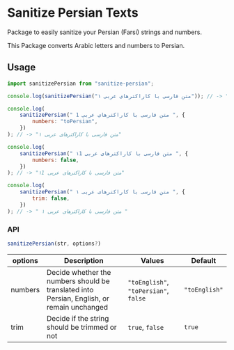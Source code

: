 # Sanitize Persian Texts

Package to easily sanitize your Persian (Farsi) strings and numbers.

This Package converts Arabic letters and numbers to Persian.

## Usage

```js
import sanitizePersian from "sanitize-persian";

console.log(sanitizePersian("۱ متن فارسی با كاراکترهای عربی")); // -> "متن فارسی با کاراکترهای عربی 1"

console.log(
    sanitizePersian(" 1 متن فارسی با كاراکترهای عربی ", {
        numbers: "toPersian",
    })
); // -> "۱ متن فارسی با کاراکترهای عربی"

console.log(
    sanitizePersian(" ۱1 متن فارسی با كاراکترهای عربی ", {
        numbers: false,
    })
); // -> "۱1 متن فارسی با کاراکترهای عربی"

console.log(
    sanitizePersian(" ۱ متن فارسی با كاراکترهای عربی ", {
        trim: false,
    })
); // -> " ۱ متن فارسی با كاراکترهای عربی "
```

### API

```js
sanitizePersian(str, options?)
```

| options | Description                                                                                | Values                                | Default       |
|---------|--------------------------------------------------------------------------------------------|---------------------------------------|---------------|
| numbers | Decide whether the numbers should be translated into Persian, English, or remain unchanged | `"toEnglish"`, `"toPersian"`, `false` | `"toEnglish"` |
| trim    | Decide if the string should be trimmed or not                                              | `true`, `false`                       | `true`        |
